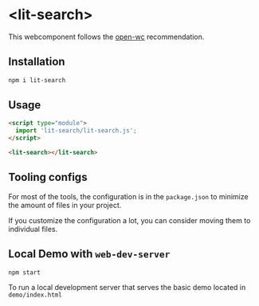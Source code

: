 # \<lit-search>

This webcomponent follows the [open-wc](https://github.com/open-wc/open-wc) recommendation.

## Installation

```bash
npm i lit-search
```

## Usage

```html
<script type="module">
  import 'lit-search/lit-search.js';
</script>

<lit-search></lit-search>
```



## Tooling configs

For most of the tools, the configuration is in the `package.json` to minimize the amount of files in your project.

If you customize the configuration a lot, you can consider moving them to individual files.

## Local Demo with `web-dev-server`

```bash
npm start
```

To run a local development server that serves the basic demo located in `demo/index.html`
